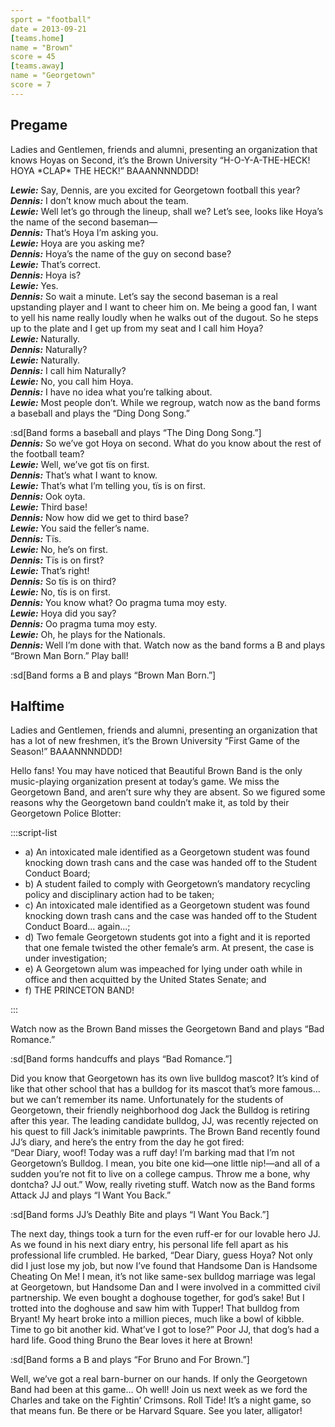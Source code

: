 ```yaml
---
sport = "football"
date = 2013-09-21
[teams.home]
name = "Brown"
score = 45
[teams.away]
name = "Georgetown"
score = 7
---
```


## Pregame

Ladies and Gentlemen, friends and alumni, presenting an organization that knows Hoyas on Second, it’s the Brown University “H-O-Y-A-THE-HECK! HOYA \*CLAP\* THE HECK!” BAAANNNNDDD!

**_Lewie:_** Say, Dennis, are you excited for Georgetown football this year?\
**_Dennis:_** I don’t know much about the team.\
**_Lewie:_** Well let’s go through the lineup, shall we? Let’s see, looks like Hoya’s the name of the second baseman—\
**_Dennis:_** That’s Hoya I’m asking you.\
**_Lewie:_** Hoya are you asking me?\
**_Dennis:_** Hoya’s the name of the guy on second base?\
**_Lewie:_** That’s correct.\
**_Dennis:_** Hoya is?\
**_Lewie:_** Yes.\
**_Dennis:_** So wait a minute. Let’s say the second baseman is a real upstanding player and I want to cheer him on. Me being a good fan, I want to yell his name really loudly when he walks out of the dugout. So he steps up to the plate and I get up from my seat and I call him Hoya?\
**_Lewie:_** Naturally.\
**_Dennis:_** Naturally?\
**_Lewie:_** Naturally.\
**_Dennis:_** I call him Naturally?\
**_Lewie:_** No, you call him Hoya.\
**_Dennis:_** I have no idea what you’re talking about.\
**_Lewie:_** Most people don’t. While we regroup, watch now as the band forms a baseball and plays the “Ding Dong Song.”

:sd[Band forms a baseball and plays “The Ding Dong Song.”]\
**_Dennis:_** So we’ve got Hoya on second. What do you know about the rest of the football team?\
**_Lewie:_** Well, we’ve got tïs on first.\
**_Dennis:_** That’s what I want to know.\
**_Lewie:_** That’s what I’m telling you, tïs is on first.\
**_Dennis:_** Ook oyta.\
**_Lewie:_** Third base!\
**_Dennis:_** Now how did we get to third base?\
**_Lewie:_** You said the feller’s name.\
**_Dennis:_** Tïs.\
**_Lewie:_** No, he’s on first.\
**_Dennis:_** Tïs is on first?\
**_Lewie:_** That’s right!\
**_Dennis:_** So tïs is on third?\
**_Lewie:_** No, tïs is on first.\
**_Dennis:_** You know what? Oo pragma tuma moy esty.\
**_Lewie:_** Hoya did you say?\
**_Dennis:_** Oo pragma tuma moy esty.\
**_Lewie:_** Oh, he plays for the Nationals.\
**_Dennis:_** Well I’m done with that. Watch now as the band forms a B and plays “Brown Man Born.” Play ball!

:sd[Band forms a B and plays “Brown Man Born.”]

## Halftime

Ladies and Gentlemen, friends and alumni, presenting an organization that has a lot of new freshmen, it’s the Brown University “First Game of the Season!” BAAANNNNDDD!

Hello fans! You may have noticed that Beautiful Brown Band is the only music-playing organization present at today’s game. We miss the Georgetown Band, and aren’t sure why they are absent. So we figured some reasons why the Georgetown band couldn’t make it, as told by their Georgetown Police Blotter:

:::script-list

- a) An intoxicated male identified as a Georgetown student was found knocking down trash cans and the case was handed off to the Student Conduct Board;
- b) A student failed to comply with Georgetown’s mandatory recycling policy and disciplinary action had to be taken;
- c) An intoxicated male identified as a Georgetown student was found knocking down trash cans and the case was handed off to the Student Conduct Board... again...;
- d) Two female Georgetown students got into a fight and it is reported that one female twisted the other female’s arm. At present, the case is under investigation;
- e) A Georgetown alum was impeached for lying under oath while in office and then acquitted by the United States Senate; and
- f) THE PRINCETON BAND!

:::

Watch now as the Brown Band misses the Georgetown Band and plays “Bad Romance.”

:sd[Band forms handcuffs and plays “Bad Romance.”]

Did you know that Georgetown has its own live bulldog mascot? It’s kind of like that other school that has a bulldog for its mascot that’s more famous... but we can’t remember its name. Unfortunately for the students of Georgetown, their friendly neighborhood dog Jack the Bulldog is retiring after this year. The leading candidate bulldog, JJ, was recently rejected on his quest to fill Jack’s inimitable pawprints. The Brown Band recently found JJ’s diary, and here’s the entry from the day he got fired:\
“Dear Diary, woof! Today was a ruff day! I’m barking mad that I’m not Georgetown’s Bulldog. I mean, you bite one kid—one little nip!—and all of a sudden you’re not fit to live on a college campus. Throw me a bone, why dontcha? JJ out.” Wow, really riveting stuff. Watch now as the Band forms Attack JJ and plays “I Want You Back.”

:sd[Band forms JJ’s Deathly Bite and plays “I Want You Back.”]

The next day, things took a turn for the even ruff-er for our lovable hero JJ. As we found in his next diary entry, his personal life fell apart as his professional life crumbled. He barked, “Dear Diary, guess Hoya? Not only did I just lose my job, but now I’ve found that Handsome Dan is Handsome Cheating On Me! I mean, it’s not like same-sex bulldog marriage was legal at Georgetown, but Handsome Dan and I were involved in a committed civil partnership. We even bought a doghouse together, for god’s sake! But I trotted into the doghouse and saw him with Tupper! That bulldog from Bryant! My heart broke into a million pieces, much like a bowl of kibble. Time to go bit another kid. What’ve I got to lose?” Poor JJ, that dog’s had a hard life. Good thing Bruno the Bear loves it here at Brown!

:sd[Band forms a B and plays “For Bruno and For Brown.”]

Well, we’ve got a real barn-burner on our hands. If only the Georgetown Band had been at this game... Oh well! Join us next week as we ford the Charles and take on the Fightin’ Crimsons. Roll Tide! It’s a night game, so that means fun. Be there or be Harvard Square. See you later, alligator!
